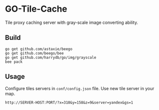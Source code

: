 # GO-Tile-Cache

Tile proxy caching server with gray-scale image converting ability.

## Build

```
go get github.com/astaxie/beego
go get github.com/beego/bee
go get github.com/harrydb/go/img/grayscale
bee pack
```

###

## Usage

Configure tiles servers in `conf/config.json` file. Use new tile server in your map.
```
http://SERVER-HOST:PORT/?x=310&y=158&z=9&server=yandex&gs=1
```